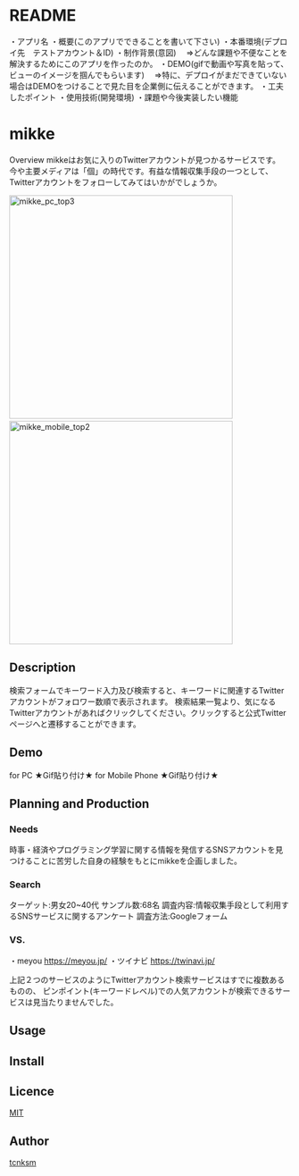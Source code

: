 # README

・アプリ名
・概要(このアプリでできることを書いて下さい)
・本番環境(デプロイ先　テストアカウント＆ID)
・制作背景(意図)
　⇒どんな課題や不便なことを解決するためにこのアプリを作ったのか。
・DEMO(gifで動画や写真を貼って、ビューのイメージを掴んでもらいます)
　⇒特に、デプロイがまだできていない場合はDEMOをつけることで見た目を企業側に伝えることができます。
・工夫したポイント
・使用技術(開発環境)
・課題や今後実装したい機能

mikke
====
Overview
mikkeはお気に入りのTwitterアカウントが見つかるサービスです。<br>
今や主要メディアは「個」の時代です。有益な情報収集手段の一つとして、Twitterアカウントをフォローしてみてはいかがでしょうか。

<img height="400" alt="mikke_pc_top3" src="https://user-images.githubusercontent.com/64205946/86460653-b8ea5b80-bd63-11ea-8d9d-50263463c6fb.png">　　<img height="400" alt="mikke_mobile_top2" src="https://user-images.githubusercontent.com/64205946/86459825-547acc80-bd62-11ea-8aa8-edb557bf707f.png">

## Description
検索フォームでキーワード入力及び検索すると、キーワードに関連するTwitterアカウントがフォロワー数順で表示されます。
検索結果一覧より、気になるTwitterアカウントがあればクリックしてください。クリックすると公式Twitterページへと遷移することができます。

## Demo
for PC
★Gif貼り付け★
for Mobile Phone
★Gif貼り付け★

## Planning and Production
### Needs
時事・経済やプログラミング学習に関する情報を発信するSNSアカウントを見つけることに苦労した自身の経験をもとにmikkeを企画しました。

### Search
ターゲット:男女20~40代
サンプル数:68名
調査内容:情報収集手段として利用するSNSサービスに関するアンケート
調査方法:Googleフォーム

### VS. 
・meyou
https://meyou.jp/
・ツイナビ
https://twinavi.jp/

上記２つのサービスのようにTwitterアカウント検索サービスはすでに複数あるものの、
ピンポイント(キーワードレベル)での人気アカウントが検索できるサービスは見当たりませんでした。

## Usage

## Install

## Licence

[MIT](https://github.com/tcnksm/tool/blob/master/LICENCE)

## Author

[tcnksm](https://github.com/tcnksm)
